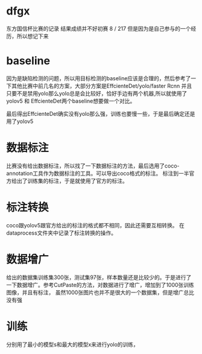 # dfgx
东方国信杯比赛的记录
结果成绩并不好初赛 8 / 217 但是因为是自己参与的一个经历，所以想记下来
# baseline
因为是缺陷检测的问题，所以用目标检测的baseline应该是合理的，然后参考了一下其他比赛中前几名的方案，大部分方案是EffcienteDet/yolo/faster Rcnn
并且只要不是禁用yolo那么yolo总是会比较好，恰好手边有两个机器,所以就使用了yolov5 和 EffcienteDet两个baseline想要做一个对比。

最后得出EffcienteDet确实没有yolo那么强，训练也要慢一些，于是最后确定还是用了yolov5
# 数据标注
比赛没有给出数据标注，所以找了一下数据标注的方法，最后选用了coco-annotation工具作为数据标注的工具。可以导出coco格式的标注。
标注到一半官方给出了训练集的标注，于是就使用了官方的标注。
# 标注转换
coco跟yolov5跟官方给出的标注的格式都不相同，因此还需要互相转换。
在dataprocess文件夹中记录了标注转换的操作。
# 数据增广
给出的数据集训练集300张，测试集97张，样本数量还是比较少的。于是进行了一下数据增广。参考CutPaste的方法，对数据进行了增广，增加到了1000张训练图像，并且有标注，
虽然1000张图片也并不是很大的一个数据集，但是增广总比没有强
# 训练
分别用了最小的模型s和最大的模型x来进行yolo的训练，
